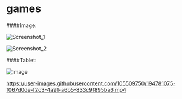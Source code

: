 # games
####Image:

![Screenshot_1](https://user-images.githubusercontent.com/105509750/194781101-632d1720-e045-4085-b181-6bbafdbb92a6.png)

![Screenshot_2](https://user-images.githubusercontent.com/105509750/194781111-4763fde5-4bdc-4b87-b5cc-9f702f8e6a56.png)

####Tablet:

![image](https://user-images.githubusercontent.com/105509750/194781221-aa112c7b-bca9-4056-8368-7eea9e7c1d86.png)


https://user-images.githubusercontent.com/105509750/194781075-f067d0de-f2c3-4a91-a6b5-833c9f895ba6.mp4
